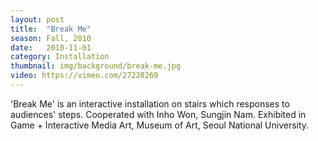 ```yaml
---
layout: post
title:  "Break Me"
season: Fall, 2010
date:   2010-11-01
category: Installation
thumbnail: img/background/break-me.jpg
video: https://vimeo.com/27228269
---
```


'Break Me' is an interactive installation on stairs which responses to audiences' steps. Cooperated with Inho Won, Sungjin Nam. Exhibited in Game + Interactive Media Art, Museum of Art, Seoul National University. 